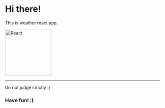 <h1>Hi there!</h1>
<p>This is weather react app.</p>
<img width="150" height="150" src="https://upload.wikimedia.org/wikipedia/commons/thumb/a/a7/React-icon.svg/1280px-React-icon.svg.png" alt="React">

---

<p>Do not judge strictly :)</p>
<h3>Have fun! :)</h3>
